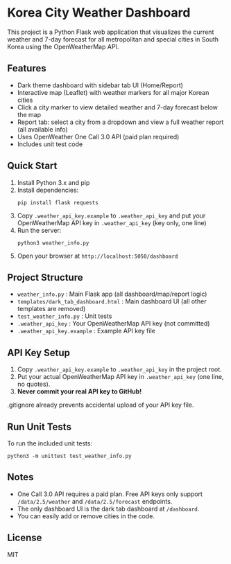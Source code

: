 # Korea City Weather Dashboard

This project is a Python Flask web application that visualizes the current weather and 7-day forecast for all metropolitan and special cities in South Korea using the OpenWeatherMap API.

## Features
- Dark theme dashboard with sidebar tab UI (Home/Report)
- Interactive map (Leaflet) with weather markers for all major Korean cities
- Click a city marker to view detailed weather and 7-day forecast below the map
- Report tab: select a city from a dropdown and view a full weather report (all available info)
- Uses OpenWeather One Call 3.0 API (paid plan required)
- Includes unit test code

## Quick Start
1. Install Python 3.x and pip
2. Install dependencies:
   ```
   pip install flask requests
   ```
3. Copy `.weather_api_key.example` to `.weather_api_key` and put your OpenWeatherMap API key in `.weather_api_key` (key only, one line)
4. Run the server:
   ```
   python3 weather_info.py
   ```
5. Open your browser at `http://localhost:5050/dashboard`

## Project Structure
- `weather_info.py` : Main Flask app (all dashboard/map/report logic)
- `templates/dark_tab_dashboard.html` : Main dashboard UI (all other templates are removed)
- `test_weather_info.py` : Unit tests
- `.weather_api_key` : Your OpenWeatherMap API key (not committed)
- `.weather_api_key.example` : Example API key file

## API Key Setup

1. Copy `.weather_api_key.example` to `.weather_api_key` in the project root.
2. Put your actual OpenWeatherMap API key in `.weather_api_key` (one line, no quotes).
3. **Never commit your real API key to GitHub!**

.gitignore already prevents accidental upload of your API key file.

## Run Unit Tests

To run the included unit tests:

```
python3 -m unittest test_weather_info.py
```

## Notes
- One Call 3.0 API requires a paid plan. Free API keys only support `/data/2.5/weather` and `/data/2.5/forecast` endpoints.
- The only dashboard UI is the dark tab dashboard at `/dashboard`.
- You can easily add or remove cities in the code.

## License
MIT
